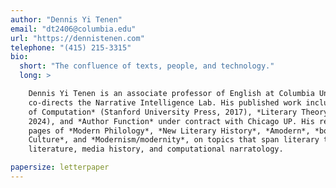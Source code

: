 ```yaml
---
author: "Dennis Yi Tenen"
email: "dt2406@columbia.edu"
url: "https://dennistenen.com"
telephone: "(415) 215-3315"
bio:
  short: "The confluence of texts, people, and technology."
  long: >

    Dennis Yi Tenen is an associate professor of English at Columbia University, where he also
    co-directs the Narrative Intelligence Lab. His published work includes *Plain Text: The Poetics
    of Computation* (Stanford University Press, 2017), *Literary Theory for Robots* (W.W. Norton,
    2024), and *Author Function* under contract with Chicago UP. His recent articles appear on the
    pages of *Modern Philology*, *New Literary History*, *Amodern*, *boundary2*, *Computational
    Culture*, and *Modernism/modernity*, on topics that span literary theory, the sociology of
    literature, media history, and computational narratology.

papersize: letterpaper
---
```

